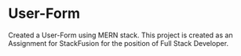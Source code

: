# User-Form
Created a User-Form using MERN stack. This project is created as an Assignment for StackFusion for the position of Full Stack Developer.
